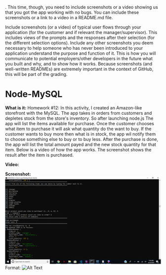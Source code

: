 . This time, though, you need to include screenshots or a video showing us that you got the app working with no bugs. You can include these screenshots or a link to a video in a README.md file.


Include screenshots (or a video) of typical user flows through your application (for the customer and if relevant the manager/supervisor). This includes views of the prompts and the responses after their selection (for the different selection options).
Include any other screenshots you deem necessary to help someone who has never been introduced to your application understand the purpose and function of it. This is how you will communicate to potential employers/other developers in the future what you built and why, and to show how it works. 
Because screenshots (and well-written READMEs) are extremely important in the context of GitHub, this will be part of the grading.

# Node-MySQL

**What is it:**
Homework #12:
In this activity, I created an Amazon-like storefront with the MySQL. The app takes in orders from customers and depletes stock from the store's inventory. So after launching node.js The app will list the items available for purchase. Once the customer chooses what item to purchase it will ask what quantity do the want to buy. If the customer wants to buy more then what is in stock, the app wil notify them to choose something else to buy or to buy less. After the purchase is done, the app will list the total amount payed and the new stock quantity for that item. Below is a video of how the app works. The screenshot shows the result after the item is purchased.

**Video:**



**Screenshot:**
![Item Purchase](/images/screenshot.png)
Format: ![Alt Text](url)